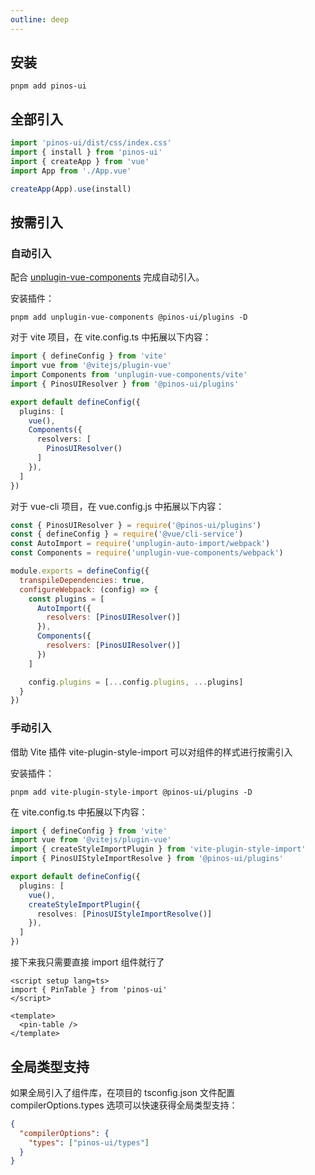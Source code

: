 ```yaml
---
outline: deep
---
```


## 安装

```shell
pnpm add pinos-ui
```

## 全部引入

```js
import 'pinos-ui/dist/css/index.css'
import { install } from 'pinos-ui'
import { createApp } from 'vue'
import App from './App.vue'

createApp(App).use(install)
```

## 按需引入

### 自动引入

配合 [unplugin-vue-components](https://github.com/antfu/unplugin-vue-components) 完成自动引入。

安装插件：

```shell
pnpm add unplugin-vue-components @pinos-ui/plugins -D
```

对于 vite 项目，在 vite.config.ts 中拓展以下内容：

```ts
import { defineConfig } from 'vite'
import vue from '@vitejs/plugin-vue'
import Components from 'unplugin-vue-components/vite'
import { PinosUIResolver } from '@pinos-ui/plugins'

export default defineConfig({
  plugins: [
    vue(),
    Components({
      resolvers: [
        PinosUIResolver()
      ]
    }),
  ]
})
```
对于 vue-cli 项目，在 vue.config.js 中拓展以下内容：

```js
const { PinosUIResolver } = require('@pinos-ui/plugins')
const { defineConfig } = require('@vue/cli-service')
const AutoImport = require('unplugin-auto-import/webpack')
const Components = require('unplugin-vue-components/webpack')

module.exports = defineConfig({
  transpileDependencies: true,
  configureWebpack: (config) => {
    const plugins = [
      AutoImport({
        resolvers: [PinosUIResolver()]
      }),
      Components({
        resolvers: [PinosUIResolver()]
      })
    ]

    config.plugins = [...config.plugins, ...plugins]
  }
})

```

### 手动引入

借助 Vite 插件 vite-plugin-style-import 可以对组件的样式进行按需引入

安装插件：

```shell
pnpm add vite-plugin-style-import @pinos-ui/plugins -D
```
在 vite.config.ts 中拓展以下内容：

```ts
import { defineConfig } from 'vite'
import vue from '@vitejs/plugin-vue'
import { createStyleImportPlugin } from 'vite-plugin-style-import'
import { PinosUIStyleImportResolve } from '@pinos-ui/plugins'

export default defineConfig({
  plugins: [
    vue(),
    createStyleImportPlugin({
      resolves: [PinosUIStyleImportResolve()]
    }),
  ]
})
```

接下来我只需要直接 import 组件就行了

```vue
<script setup lang=ts>
import { PinTable } from 'pinos-ui'
</script>

<template>
  <pin-table />
</template>
```

## 全局类型支持

如果全局引入了组件库，在项目的 tsconfig.json 文件配置 compilerOptions.types 选项可以快速获得全局类型支持：

```json
{
  "compilerOptions": {
    "types": ["pinos-ui/types"]
  }
}
```
